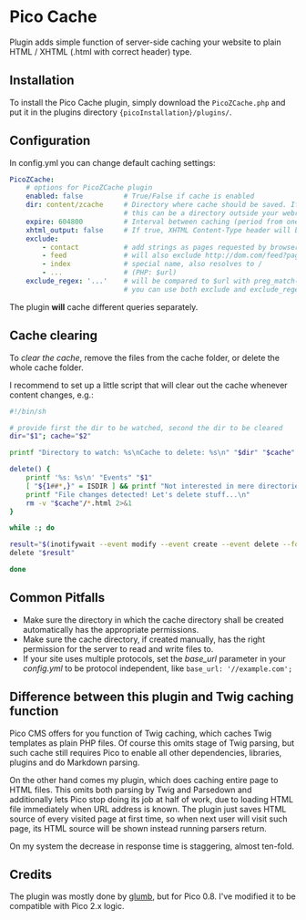 # Pico Cache

Plugin adds simple function of server-side caching your website to plain HTML / XHTML (.html with correct header) type.

## Installation

To install the Pico Cache plugin, simply download the `PicoZCache.php` and put it in the plugins directory
`{picoInstallation}/plugins/`.

## Configuration
 
In config.yml you can change default caching settings:
```yaml
PicoZCache:
    # options for PicoZCache plugin
    enabled: false          # True/False if cache is enabled
    dir: content/zcache     # Directory where cache should be saved. If your PHP has permission to do so,
                            # this can be a directory outside your webroot (leading / vs. no leading /).
    expire: 604800          # Interval between caching (period from one to second cache) in seconds, here is 7 days = 60 * 60 * 24 * 7.
    xhtml_output: false     # If true, XHTML Content-Type header will be sent when loading cache page
    exclude:
        - contact           # add strings as pages requested by browser, but without queries etc.
        - feed              # will also exclude http://dom.com/feed?page=3 etc.
        - index             # special name, also resolves to /
        - ...               # (PHP: $url)
    exclude_regex: '...'    # will be compared to $url with preg_match() (as above, but without the index exception)
                            # you can use both exclude and exclude_regex, but exclude will be evaluated first.
```

The plugin __will__ cache different queries separately.

## Cache clearing

To *clear the cache*, remove the files from the cache folder, or delete the whole cache folder.

I recommend to set up a little script that will clear out the cache whenever content changes, e.g.:

~~~ sh
#!/bin/sh

# provide first the dir to be watched, second the dir to be cleared
dir="$1"; cache="$2"

printf "Directory to watch: %s\nCache to delete: %s\n" "$dir" "$cache"

delete() {
	printf '%s: %s\n' "Events" "$1"
	[ "${1##*,}" = ISDIR ] && printf "Not interested in mere directories.\n" && return
	printf "File changes detected! Let's delete stuff...\n"
	rm -v "$cache"/*.html 2>&1
}

while :; do

result="$(inotifywait --event modify --event create --event delete --format '%e' "$dir")"
delete "$result"

done
~~~

## Common Pitfalls

+ Make sure the directory in which the cache directory shall be created automatically has the appropriate permissions.
+ Make sure the cache directory, if created manually, has the right permission for the server to read and write files to.
+ If your site uses multiple protocols, set the *base_url* parameter in your *config.yml* to be protocol independent, like `base_url: '//example.com';`

## Difference between this plugin and Twig caching function

Pico CMS offers for you function of Twig caching, which caches Twig templates as plain PHP files. Of course this omits stage of Twig parsing, but such cache still requires Pico to enable all other dependencies, libraries, plugins and do Markdown parsing.

On the other hand comes my plugin, which does caching entire page to HTML files. This omits both parsing by Twig and Parsedown and additionally lets Pico stop doing its job at half of work, due to loading HTML file immediately when URL address is known. The plugin just saves HTML source of every visited page at first time, so when next user will visit such page, its HTML source will be shown instead running parsers return.

On my system the decrease in response time is staggering, almost ten-fold.

## Credits

The plugin was mostly done by [glumb](https://github.com/glumb/pico_cache), but for Pico 0.8. I've modified it to be compatible with Pico 2.x logic.
